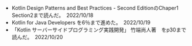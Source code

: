 - Kotlin Design Patterns and Best Practices - Second EditionのChaper1 Section2まで読んだ。　2022/10/18
- Kotlin for Java Developers を6％まで進めた。　2022/10/19
- 「Kotlin サーバーサイドプログラミング実践開発」 竹端尚人著　をp30まで読んだ。　2022/10/20

